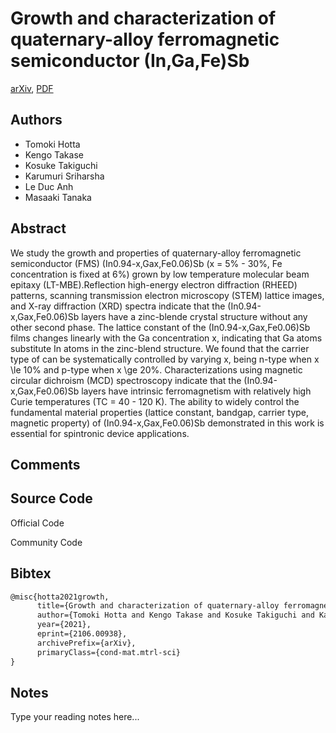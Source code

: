 
# Growth and characterization of quaternary-alloy ferromagnetic semiconductor (In,Ga,Fe)Sb

[arXiv](https://arxiv.org/abs/2106.0938), [PDF](https://arxiv.org/pdf/2106.0938.pdf)

## Authors

- Tomoki Hotta
- Kengo Takase
- Kosuke Takiguchi
- Karumuri Sriharsha
- Le Duc Anh
- Masaaki Tanaka

## Abstract

We study the growth and properties of quaternary-alloy ferromagnetic semiconductor (FMS) (In0.94-x,Gax,Fe0.06)Sb (x = 5% - 30%, Fe concentration is fixed at 6%) grown by low temperature molecular beam epitaxy (LT-MBE).Reflection high-energy electron diffraction (RHEED) patterns, scanning transmission electron microscopy (STEM) lattice images, and X-ray diffraction (XRD) spectra indicate that the (In0.94-x,Gax,Fe0.06)Sb layers have a zinc-blende crystal structure without any other second phase. The lattice constant of the (In0.94-x,Gax,Fe0.06)Sb films changes linearly with the Ga concentration x, indicating that Ga atoms substitute In atoms in the zinc-blend structure. We found that the carrier type of can be systematically controlled by varying x, being n-type when x \le 10% and p-type when x \ge 20%. Characterizations using magnetic circular dichroism (MCD) spectroscopy indicate that the (In0.94-x,Gax,Fe0.06)Sb layers have intrinsic ferromagnetism with relatively high Curie temperatures (TC = 40 - 120 K). The ability to widely control the fundamental material properties (lattice constant, bandgap, carrier type, magnetic property) of (In0.94-x,Gax,Fe0.06)Sb demonstrated in this work is essential for spintronic device applications.

## Comments



## Source Code

Official Code



Community Code



## Bibtex

```tex
@misc{hotta2021growth,
      title={Growth and characterization of quaternary-alloy ferromagnetic semiconductor (In,Ga,Fe)Sb}, 
      author={Tomoki Hotta and Kengo Takase and Kosuke Takiguchi and Karumuri Sriharsha and Le Duc Anh and Masaaki Tanaka},
      year={2021},
      eprint={2106.00938},
      archivePrefix={arXiv},
      primaryClass={cond-mat.mtrl-sci}
}
```

## Notes

Type your reading notes here...

